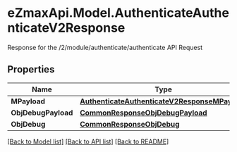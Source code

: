 # eZmaxApi.Model.AuthenticateAuthenticateV2Response
Response for the /2/module/authenticate/authenticate API Request

## Properties

Name | Type | Description | Notes
------------ | ------------- | ------------- | -------------
**MPayload** | [**AuthenticateAuthenticateV2ResponseMPayload**](AuthenticateAuthenticateV2ResponseMPayload.md) |  | 
**ObjDebugPayload** | [**CommonResponseObjDebugPayload**](CommonResponseObjDebugPayload.md) |  | [optional] 
**ObjDebug** | [**CommonResponseObjDebug**](CommonResponseObjDebug.md) |  | [optional] 

[[Back to Model list]](../README.md#documentation-for-models) [[Back to API list]](../README.md#documentation-for-api-endpoints) [[Back to README]](../README.md)

